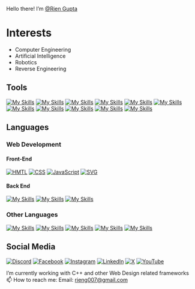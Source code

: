 Hello there! I’m [@Rien Gupta](https://github.com/graine25)

# Interests
- Computer Engineering
- Artificial Intelligence
- Robotics
- Reverse Engineering

## Tools
[![My Skills](https://skillicons.dev/icons?i=figma)](https://figma.com)
[![My Skills](https://skillicons.dev/icons?i=clion)](https://www.jetbrains.com/clion/)
[![My Skills](https://cdn.brandfetch.io/ghidra-sre.org/w/50/h/50/logo?c=1idsRGhEvaII6g6-Lnq)](https://github.com/NationalSecurityAgency/ghidra)
[![My Skills](https://skillicons.dev/icons?i=git)](https://git-scm.com)
[![My Skills](https://skillicons.dev/icons?i=github)](https://github.com)
[![My Skills](https://skillicons.dev/icons?i=replit)](https://replit.com)
[![My Skills](https://skillicons.dev/icons?i=vercel)](https://vercel.com/)
[![My Skills](https://skillicons.dev/icons?i=visualstudio)](https://visualstudio.com)
[![My Skills](https://skillicons.dev/icons?i=vscode)](https://code.visualstudio.com)
[![My Skills](https://cdn.brandfetch.io/cursor.com/w/50/h/50?c=1idsRGhEvaII6g6-Lnq)](https://cursor.com)
[![My Skills](https://cdn.brandfetch.io/apple.com/w/50/h/50/theme/light/logo?c=1idsRGhEvaII6g6-Lnq)](https://developer.apple.com/macos/)


## Languages
### Web Development

#### Front-End
[![HMTL](https://skillicons.dev/icons?i=html)](https://akum.site/p/HTMLInfo)
[![CSS](https://skillicons.dev/icons?i=css)](https://akum.site/p/CSSInfo)
[![JavaScript](https://skillicons.dev/icons?i=js)](https://akum.site/p/JSInfo)
[![SVG](https://skillicons.dev/icons?i=svg)](https://akum.site/p/SVGInfo)

#### Back End
[![My Skills](https://skillicons.dev/icons?i=nodejs)](https://nodejs.org)
[![My Skills](https://skillicons.dev/icons?i=npm)](https://npmjs.com)
[![My Skills](https://skillicons.dev/icons?i=nextjs)](https://nextjs.org)

### Other Languages
[![My Skills](https://skillicons.dev/icons?i=bash)](https://akum.site/p/BASHInfo)
[![My Skills](https://skillicons.dev/icons?i=powershell)](https://akum.site/p/PowerShellInfo)
[![My Skills](https://skillicons.dev/icons?i=py)](https://python.org)
[![My Skills](https://skillicons.dev/icons?i=cpp)](https://cplusplus.com)
[![My Skills](https://skillicons.dev/icons?i=md)](https://akum.site/p/MarkDownInfo)

## Social Media
[![Discord](https://skillicons.dev/icons?i=discord)](https://discord.com/users/Graine25)
[![Facebook](https://cdn.brandfetch.io/facebook.com/w/50/h/50/logo?c=1idsRGhEvaII6g6-Lnq)](https://facebook.com/rien.gupta)
[![Instagram](https://skillicons.dev/icons?i=instagram)](https://instagram.com/grien007)
[![LinkedIn](https://skillicons.dev/icons?i=linkedin)](https://linkedin.com/in/riengupta)
[![X](https://skillicons.dev/icons?i=twitter)](https://x.com/graine25)
[![YouTube](https://skillicons.dev/icons?i=youtube)](https://youtube.com/@graine25)

I’m currently working with C++ and other Web Design related frameworks
📫 How to reach me: Email: [rieng007@gmail.com](mailto:rieng007@gmail.com)

<!-- <a href="https://adarshrkumar.dev/portfolio" style="margin-inline: auto;" width="500">
  <img alt="Adarsh Kumar's Website" src="https://image.thum.io/get/maxAge/12/width/500/https://adarshrkumar.dev/portfolio">
</div> -->
  
<!---
  adarshrkumar/adarshrkumar is a ✨ special ✨ repository because its `README.md` (this file) appears on your GitHub profile.
  You can click the Preview link to take a look at your changes.
--->
